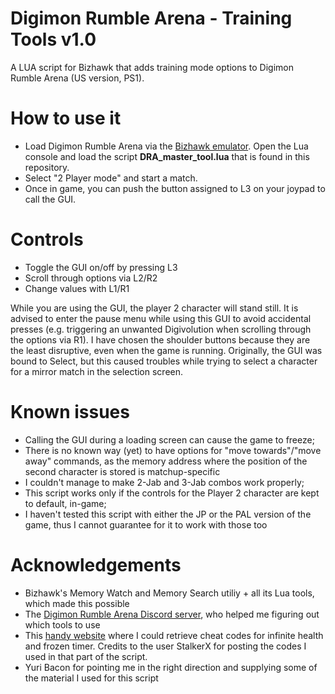 # Digimon Rumble Arena - Training Tools v1.0
A LUA script for Bizhawk that adds training mode options to Digimon Rumble Arena (US version, PS1).

# How to use it
* Load Digimon Rumble Arena via the [Bizhawk emulator](http://tasvideos.org/BizHawk.html). Open the Lua console and load the script **DRA_master_tool.lua** that is found in this repository.
* Select "2 Player mode" and start a match.
* Once in game, you can push the button assigned to L3 on your joypad to call the GUI. 

# Controls
* Toggle the GUI on/off by pressing L3
* Scroll through options via L2/R2
* Change values with L1/R1

While you are using the GUI, the player 2 character will stand still. It is advised to enter the pause menu while using this GUI to avoid accidental presses (e.g. triggering an unwanted Digivolution when scrolling through the options via R1). I have chosen the shoulder buttons because they are the least disruptive, even when the game is running. Originally, the GUI was bound to Select, but this caused troubles while trying to select a character for a mirror match in the selection screen.

# Known issues
* Calling the GUI during a loading screen can cause the game to freeze;
* There is no known way (yet) to have options for "move towards"/"move away" commands, as the memory address where the position of the second character is stored is matchup-specific
* I couldn't manage to make 2-Jab and 3-Jab combos work properly;
* This script works only if the controls for the Player 2 character are kept to default, in-game;
* I haven't tested this script with either the JP or the PAL version of the game, thus I cannot guarantee for it to work with those too

# Acknowledgements
* Bizhawk's Memory Watch and Memory Search utiliy + all its Lua tools, which made this possible
* The [Digimon Rumble Arena Discord server](https://discord.gg/DTpRqwd), who helped me figuring out which tools to use
* This [handy website](http://bsfree.shadowflareindustries.com/index.php?s=1&d=8&g=8415&c=20939) where I could retrieve cheat codes for infinite health and frozen timer. Credits to the user StalkerX for posting the codes I used in that part of the script.
* Yuri Bacon for pointing me in the right direction and supplying some of the material I used for this script
